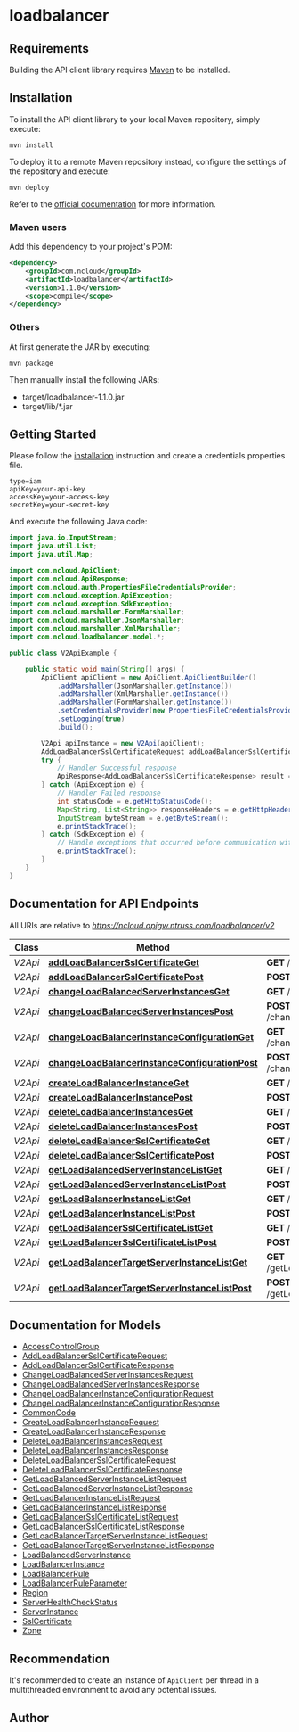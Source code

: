 # loadbalancer

## Requirements

Building the API client library requires [Maven](https://maven.apache.org/) to be installed.

## Installation

To install the API client library to your local Maven repository, simply execute:

```shell
mvn install
```

To deploy it to a remote Maven repository instead, configure the settings of the repository and execute:

```shell
mvn deploy
```

Refer to the [official documentation](https://maven.apache.org/plugins/maven-deploy-plugin/usage.html) for more information.

### Maven users

Add this dependency to your project's POM:

```xml
<dependency>
	<groupId>com.ncloud</groupId>
	<artifactId>loadbalancer</artifactId>
	<version>1.1.0</version>
	<scope>compile</scope>
</dependency>
```

### Others

At first generate the JAR by executing:

	mvn package

Then manually install the following JARs:

* target/loadbalancer-1.1.0.jar
* target/lib/*.jar

## Getting Started

Please follow the [installation](#installation) instruction and create a credentials properties file.

```
type=iam
apiKey=your-api-key
accessKey=your-access-key
secretKey=your-secret-key
```

And execute the following Java code:

```java
import java.io.InputStream;
import java.util.List;
import java.util.Map;

import com.ncloud.ApiClient;
import com.ncloud.ApiResponse;
import com.ncloud.auth.PropertiesFileCredentialsProvider;
import com.ncloud.exception.ApiException;
import com.ncloud.exception.SdkException;
import com.ncloud.marshaller.FormMarshaller;
import com.ncloud.marshaller.JsonMarshaller;
import com.ncloud.marshaller.XmlMarshaller;
import com.ncloud.loadbalancer.model.*;

public class V2ApiExample {

	public static void main(String[] args) {
		ApiClient apiClient = new ApiClient.ApiClientBuilder()
			.addMarshaller(JsonMarshaller.getInstance())
			.addMarshaller(XmlMarshaller.getInstance())
			.addMarshaller(FormMarshaller.getInstance())
			.setCredentialsProvider(new PropertiesFileCredentialsProvider("your-credentials-properties-file"))
			.setLogging(true)
			.build();

		V2Api apiInstance = new V2Api(apiClient);
		AddLoadBalancerSslCertificateRequest addLoadBalancerSslCertificateRequest = new AddLoadBalancerSslCertificateRequest(); // AddLoadBalancerSslCertificateRequest | addLoadBalancerSslCertificateRequest
		try {
			// Handler Successful response
			ApiResponse<AddLoadBalancerSslCertificateResponse> result = apiInstance.addLoadBalancerSslCertificateGet(addLoadBalancerSslCertificateRequest);
		} catch (ApiException e) {
			// Handler Failed response
			int statusCode = e.getHttpStatusCode();
			Map<String, List<String>> responseHeaders = e.getHttpHeaders();
			InputStream byteStream = e.getByteStream();
			e.printStackTrace();
		} catch (SdkException e) {
			// Handle exceptions that occurred before communication with the server
			e.printStackTrace();
		}
	}
}

```

## Documentation for API Endpoints

All URIs are relative to *https://ncloud.apigw.ntruss.com/loadbalancer/v2*

Class | Method | HTTP request | Description
------------ | ------------- | ------------- | -------------
*V2Api* | [**addLoadBalancerSslCertificateGet**](docs/V2Api.md#addLoadBalancerSslCertificateGet) | **GET** /addLoadBalancerSslCertificate | 
*V2Api* | [**addLoadBalancerSslCertificatePost**](docs/V2Api.md#addLoadBalancerSslCertificatePost) | **POST** /addLoadBalancerSslCertificate | 
*V2Api* | [**changeLoadBalancedServerInstancesGet**](docs/V2Api.md#changeLoadBalancedServerInstancesGet) | **GET** /changeLoadBalancedServerInstances | 
*V2Api* | [**changeLoadBalancedServerInstancesPost**](docs/V2Api.md#changeLoadBalancedServerInstancesPost) | **POST** /changeLoadBalancedServerInstances | 
*V2Api* | [**changeLoadBalancerInstanceConfigurationGet**](docs/V2Api.md#changeLoadBalancerInstanceConfigurationGet) | **GET** /changeLoadBalancerInstanceConfiguration | 
*V2Api* | [**changeLoadBalancerInstanceConfigurationPost**](docs/V2Api.md#changeLoadBalancerInstanceConfigurationPost) | **POST** /changeLoadBalancerInstanceConfiguration | 
*V2Api* | [**createLoadBalancerInstanceGet**](docs/V2Api.md#createLoadBalancerInstanceGet) | **GET** /createLoadBalancerInstance | 
*V2Api* | [**createLoadBalancerInstancePost**](docs/V2Api.md#createLoadBalancerInstancePost) | **POST** /createLoadBalancerInstance | 
*V2Api* | [**deleteLoadBalancerInstancesGet**](docs/V2Api.md#deleteLoadBalancerInstancesGet) | **GET** /deleteLoadBalancerInstances | 
*V2Api* | [**deleteLoadBalancerInstancesPost**](docs/V2Api.md#deleteLoadBalancerInstancesPost) | **POST** /deleteLoadBalancerInstances | 
*V2Api* | [**deleteLoadBalancerSslCertificateGet**](docs/V2Api.md#deleteLoadBalancerSslCertificateGet) | **GET** /deleteLoadBalancerSslCertificate | 
*V2Api* | [**deleteLoadBalancerSslCertificatePost**](docs/V2Api.md#deleteLoadBalancerSslCertificatePost) | **POST** /deleteLoadBalancerSslCertificate | 
*V2Api* | [**getLoadBalancedServerInstanceListGet**](docs/V2Api.md#getLoadBalancedServerInstanceListGet) | **GET** /getLoadBalancedServerInstanceList | 
*V2Api* | [**getLoadBalancedServerInstanceListPost**](docs/V2Api.md#getLoadBalancedServerInstanceListPost) | **POST** /getLoadBalancedServerInstanceList | 
*V2Api* | [**getLoadBalancerInstanceListGet**](docs/V2Api.md#getLoadBalancerInstanceListGet) | **GET** /getLoadBalancerInstanceList | 
*V2Api* | [**getLoadBalancerInstanceListPost**](docs/V2Api.md#getLoadBalancerInstanceListPost) | **POST** /getLoadBalancerInstanceList | 
*V2Api* | [**getLoadBalancerSslCertificateListGet**](docs/V2Api.md#getLoadBalancerSslCertificateListGet) | **GET** /getLoadBalancerSslCertificateList | 
*V2Api* | [**getLoadBalancerSslCertificateListPost**](docs/V2Api.md#getLoadBalancerSslCertificateListPost) | **POST** /getLoadBalancerSslCertificateList | 
*V2Api* | [**getLoadBalancerTargetServerInstanceListGet**](docs/V2Api.md#getLoadBalancerTargetServerInstanceListGet) | **GET** /getLoadBalancerTargetServerInstanceList | 
*V2Api* | [**getLoadBalancerTargetServerInstanceListPost**](docs/V2Api.md#getLoadBalancerTargetServerInstanceListPost) | **POST** /getLoadBalancerTargetServerInstanceList | 


## Documentation for Models

 - [AccessControlGroup](docs/AccessControlGroup.md)
 - [AddLoadBalancerSslCertificateRequest](docs/AddLoadBalancerSslCertificateRequest.md)
 - [AddLoadBalancerSslCertificateResponse](docs/AddLoadBalancerSslCertificateResponse.md)
 - [ChangeLoadBalancedServerInstancesRequest](docs/ChangeLoadBalancedServerInstancesRequest.md)
 - [ChangeLoadBalancedServerInstancesResponse](docs/ChangeLoadBalancedServerInstancesResponse.md)
 - [ChangeLoadBalancerInstanceConfigurationRequest](docs/ChangeLoadBalancerInstanceConfigurationRequest.md)
 - [ChangeLoadBalancerInstanceConfigurationResponse](docs/ChangeLoadBalancerInstanceConfigurationResponse.md)
 - [CommonCode](docs/CommonCode.md)
 - [CreateLoadBalancerInstanceRequest](docs/CreateLoadBalancerInstanceRequest.md)
 - [CreateLoadBalancerInstanceResponse](docs/CreateLoadBalancerInstanceResponse.md)
 - [DeleteLoadBalancerInstancesRequest](docs/DeleteLoadBalancerInstancesRequest.md)
 - [DeleteLoadBalancerInstancesResponse](docs/DeleteLoadBalancerInstancesResponse.md)
 - [DeleteLoadBalancerSslCertificateRequest](docs/DeleteLoadBalancerSslCertificateRequest.md)
 - [DeleteLoadBalancerSslCertificateResponse](docs/DeleteLoadBalancerSslCertificateResponse.md)
 - [GetLoadBalancedServerInstanceListRequest](docs/GetLoadBalancedServerInstanceListRequest.md)
 - [GetLoadBalancedServerInstanceListResponse](docs/GetLoadBalancedServerInstanceListResponse.md)
 - [GetLoadBalancerInstanceListRequest](docs/GetLoadBalancerInstanceListRequest.md)
 - [GetLoadBalancerInstanceListResponse](docs/GetLoadBalancerInstanceListResponse.md)
 - [GetLoadBalancerSslCertificateListRequest](docs/GetLoadBalancerSslCertificateListRequest.md)
 - [GetLoadBalancerSslCertificateListResponse](docs/GetLoadBalancerSslCertificateListResponse.md)
 - [GetLoadBalancerTargetServerInstanceListRequest](docs/GetLoadBalancerTargetServerInstanceListRequest.md)
 - [GetLoadBalancerTargetServerInstanceListResponse](docs/GetLoadBalancerTargetServerInstanceListResponse.md)
 - [LoadBalancedServerInstance](docs/LoadBalancedServerInstance.md)
 - [LoadBalancerInstance](docs/LoadBalancerInstance.md)
 - [LoadBalancerRule](docs/LoadBalancerRule.md)
 - [LoadBalancerRuleParameter](docs/LoadBalancerRuleParameter.md)
 - [Region](docs/Region.md)
 - [ServerHealthCheckStatus](docs/ServerHealthCheckStatus.md)
 - [ServerInstance](docs/ServerInstance.md)
 - [SslCertificate](docs/SslCertificate.md)
 - [Zone](docs/Zone.md)


## Recommendation

It's recommended to create an instance of `ApiClient` per thread in a multithreaded environment to avoid any potential issues.

## Author



